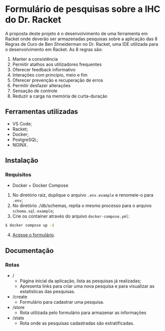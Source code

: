 # Formulário de pesquisas sobre a IHC do Dr. Racket

A proposta deste projeto é o desenvolvimento de uma ferramenta em Racket onde deverão ser armazenadas pesquisas sobre a aplicação das 8 Regras de Ouro de Ben Shneiderman no Dr. Racket, uma IDE utilizada para o desenvolvimento em Racket.
As 8 regras são:
1. Manter a consistência
2. Permitir atalhos aos utilizadores frequentes
3. Oferecer feedback informativo
4. Interações com princípio, meio e fim
5. Oferecer prevenção e recuperação de erros
6. Permitir desfazer alterações
7. Sensação de controle
8. Reduzir a carga na memória de curta-duração

## Ferramentas utilizadas

- VS Code;
- Racket;
- Docker;
- PostgreSQL;
- NGINX.

## Instalação

###  Requisitos

- Docker + Docker Compose

1. No diretório raiz, duplique o arquivo `.env.example` e renomeie-o para `.env`;
2. No diretório ./db/schemas, repita o mesmo processo para o arquivo `schema.sql.example`;
3. Crie os container através do arquivo `docker-compose.yml`:
```bash
$ docker compose up -d
```
4. [Acesse o formulário](http://localhost:9001).

## Documentação

### Rotas

- /
    - Página inicial da aplicação, lista as pesquisas já realizadas;
    - Apresenta links para criar uma nova pesquisa e para visualizar as estatísticas das pesquisas.
- /create
    - Formulário para cadastrar uma pesquisa.
- /store
    - Rota utilizada pelo formulário para armazenar as informações
- /stats
    - Rota onde as pesquisas cadastradas são estratificadas.
